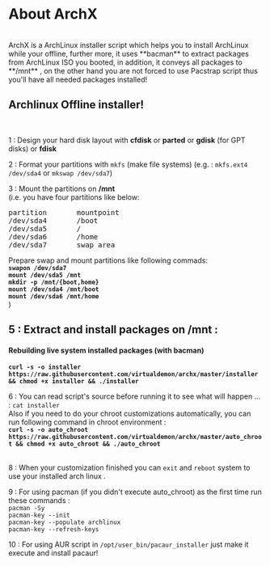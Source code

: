 <h1>About ArchX</h1><br/>
ArchX is a ArchLinux installer script which helps you to install ArchLinux while your offline, further more, it uses **bacman** to extract packages from ArchLinux ISO you booted, in addition, it conveys all packages to **/mnt** , on the other hand you are not forced to use Pacstrap script thus you'll have all needed packages installed!<br/>

<h2>Archlinux Offline installer! </h2><br/>

1 : Design your hard disk layout with **cfdisk** or **parted** or **gdisk** (for GPT disks) or **fdisk** <br/> 

2 : Format your partitions with `mkfs` (make file systems) (e.g. : `mkfs.ext4 /dev/sda4` or `mkswap /dev/sda7`) <br/>

3 : Mount the partitions on __/mnt__ <br/> 
(i.e. you have four partitions like below: <br/>
<pre>
partition       mountpoint
/dev/sda4       /boot
/dev/sda5       /
/dev/sda6       /home
/dev/sda7       swap area
</pre>
 Prepare swap and mount partitions like following commads:<br/>
<b>`swapon /dev/sda7`</b><br/>
<b>`mount /dev/sda5 /mnt`</b><br/>
<b>`mkdir -p /mnt/{boot,home}`</b><br/>
<b>`mount /dev/sda4 /mnt/boot`</b><br/>
<b>`mount /dev/sda6 /mnt/home`</b><br/>
)<br/>

<h2>5 : Extract and install packages on /mnt :</h2>

<h4>Rebuilding live system installed packages (with bacman)</h4> 

<b>`curl -s -o installer https://raw.githubusercontent.com/virtualdemon/archx/master/installer && chmod +x installer && ./installer` </b>  

6 : You can read script's source before running it to see what will happen ... : `cat installer` <br/>
Also if you need to do your chroot customizations automatically, you can run following command in chroot environment : <br/>
<b>`curl -s -o auto_chroot https://raw.githubusercontent.com/virtualdemon/archx/master/auto_chroot && chmod +x auto_chroot && ./auto_chroot`</b> 
<br/><br/>

8 : When your customization finished you can `exit` and `reboot` system to use your installed arch linux .<br/>

9 : For using pacman (if you didn't execute auto_chroot) as the first time run these commands :<br/>
`pacman -Sy` <br/>
`pacman-key --init` <br/>
`pacman-key --populate archlinux`<br/>
`pacman-key --refresh-keys`<br/>

10 : For using AUR script in `/opt/user_bin/pacaur_installer` just make it execute and install pacaur!

